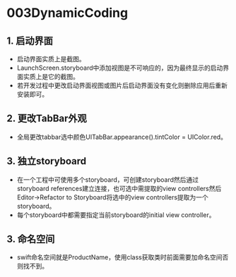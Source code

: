 # 003DynamicCoding

## 1. 启动界面
* 启动界面实质上是截图。
* LaunchScreen.storyboard中添加视图是不可响应的，因为最终显示的启动界面实质上是它的截图。
* 若开发过程中更改启动界面视图或图片后启动界面没有变化则删除应用后重新安装即可。

## 2. 更改TabBar外观
* 全局更改tabbar选中颜色UITabBar.appearance().tintColor = UIColor.red。

## 3. 独立storyboard
* 在一个工程中可使用多个storyboard，可创建storyboard然后通过storyboard references建立连接，也可选中需提取的view controllers然后Editor->Refactor to Storyboard将选中的view controllers提取为一个storyboard。
* 每个storyboard中都需要指定当前storyboard的initial view controller。

## 3. 命名空间
* swift命名空间就是ProductName，使用class获取类时前面需要加命名空间否则找不到。

